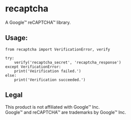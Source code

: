 # recaptcha
A Google™ reCAPTCHA™ library.

## Usage:

    from recaptcha import VerificationError, verify

    try:
        verify('recaptcha_secret', 'recaptcha_response')
    except VerificationError:
        print('Veirification failed.')
    else:
        print('Verification succeeded.')

## Legal
This product is not affiliated with Google™ Inc.  
Google™ and reCAPTCHA™ are trademarks by Google™ Inc.
